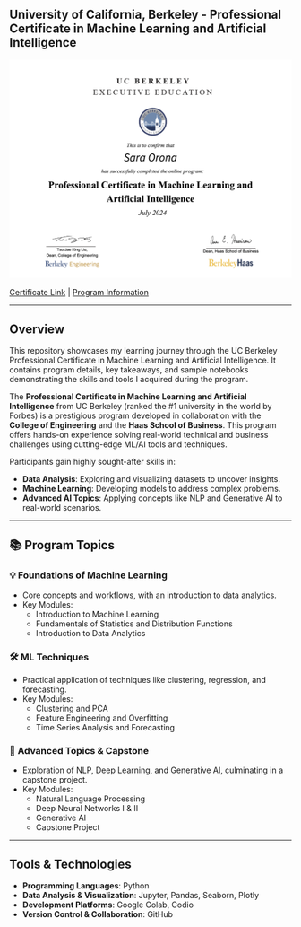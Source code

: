 ## University of California, Berkeley - Professional Certificate in Machine Learning and Artificial Intelligence

![UC Berkeley Certificate](images/UCB-Credential.png)

[Certificate Link](https://certificates.emeritus.org/37c82622-fb7b-4c09-8b24-f2f201270286) | [Program Information](https://exec-ed.berkeley.edu/professional-certificate-in-machine-learning-and-artificial-intelligence/)

---

## Overview

This repository showcases my learning journey through the UC Berkeley Professional Certificate in Machine Learning and Artificial Intelligence. It contains program details, key takeaways, and sample notebooks demonstrating the skills and tools I acquired during the program.

The **Professional Certificate in Machine Learning and Artificial Intelligence** from UC Berkeley (ranked the #1 university in the world by Forbes) is a prestigious program developed in collaboration with the **College of Engineering** and the **Haas School of Business**. This program offers hands-on experience solving real-world technical and business challenges using cutting-edge ML/AI tools and techniques.

Participants gain highly sought-after skills in:
- **Data Analysis**: Exploring and visualizing datasets to uncover insights.
- **Machine Learning**: Developing models to address complex problems.
- **Advanced AI Topics**: Applying concepts like NLP and Generative AI to real-world scenarios.

---

## 📚 Program Topics

### 💡 **Foundations of Machine Learning**  
- Core concepts and workflows, with an introduction to data analytics.  
- Key Modules:  
  - Introduction to Machine Learning  
  - Fundamentals of Statistics and Distribution Functions  
  - Introduction to Data Analytics  

### 🛠️ **ML Techniques**  
- Practical application of techniques like clustering, regression, and forecasting.  
- Key Modules:  
  - Clustering and PCA  
  - Feature Engineering and Overfitting  
  - Time Series Analysis and Forecasting  

### 🚀 **Advanced Topics & Capstone**  
- Exploration of NLP, Deep Learning, and Generative AI, culminating in a capstone project.  
- Key Modules:  
  - Natural Language Processing  
  - Deep Neural Networks I & II  
  - Generative AI  
  - Capstone Project  

---

## Tools & Technologies
- **Programming Languages**: Python  
- **Data Analysis & Visualization**: Jupyter, Pandas, Seaborn, Plotly  
- **Development Platforms**: Google Colab, Codio  
- **Version Control & Collaboration**: GitHub   




